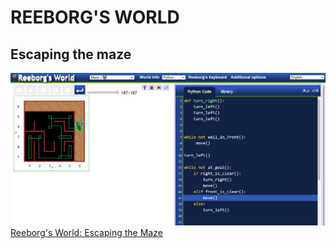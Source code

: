 # REEBORG'S WORLD
## Escaping the maze

![Reeborg's World: Maze](Day6-scaping_maze.png)
[Reeborg's World: Escaping the Maze](https://reeborg.ca/reeborg.html?lang=en&mode=python&menu=worlds%2Fmenus%2Freeborg_intro_en.json&name=Maze&url=worlds%2Ftutorial_en%2Fmaze1.json)
